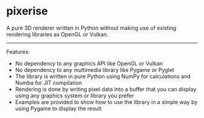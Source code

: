 # pixerise

A pure 3D renderer written in Python without making use of existing rendering libraries as OpenGL or Vulkan.

---

Features:
- No dependency to any graphics API like OpenGL or Vulkan
- No dependency to any multimedia library like Pygame or Pyglet
- The library is written in pure Python using NumPy for calculations and Numba for JIT compilation
- Rendering is done by writing pixel data into a buffer that you can display using any graphics system or library you prefer
- Examples are provided to show how to use the library in a simple way by using Pygame to display the result
